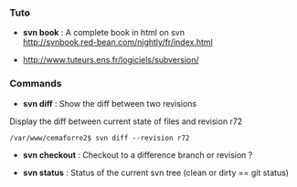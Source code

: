### Tuto
* **svn book** : A complete book in html on svn    
http://svnbook.red-bean.com/nightly/fr/index.html

* http://www.tuteurs.ens.fr/logiciels/subversion/


### Commands
* **svn diff** : Show the diff between two revisions   

Display the diff between current state of files and revision r72
```
/var/www/cemaforre2$ svn diff --revision r72
```

* **svn checkout** : Checkout to a difference branch or revision ?

* **svn status** : Status of the current svn tree (clean or dirty == git status)



